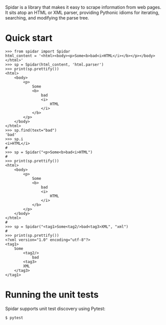 Spidar is a library that makes it easy to scrape information
from web pages. It sits atop an HTML or XML parser, providing Pythonic
idioms for iterating, searching, and modifying the parse tree.

# Quick start

```
>>> from spidar import Spidar
html_content = '<html><body><p>Some<b>bad<i>HTML</i></b></p></body></html>'
>>> sp = Spidar(html_content, 'html.parser')
>>> print(sp.prettify())
<html>
    <body>
        <p>
            Some
            <b>
                bad
                <i>
                    HTML
                </i>
            </b>
        </p>
    </body>
</html>
>>> sp.find(text="bad")
'bad'
>>> sp.i
<i>HTML</i>
#
>>> sp = Spidar("<p>Some<b>bad<i>HTML")
#
>>> print(sp.prettify())
<html>
    <body>
        <p>
            Some
            <b>
                bad
                <i>
                    HTML
                </i>
            </b>
        </p>
    </body>
</html>
#
>>> sp = Spidar("<tag1>Some<tag2/>bad<tag3>XML", "xml")
#
>>> print(sp.prettify())
<?xml version="1.0" encoding="utf-8"?>
<tag1>
    Some
        <tag2/>
            bad
        <tag3>
        XML
    </tag3>
</tag1>
```


# Running the unit tests

Spidar supports unit test discovery using Pytest:

```
$ pytest
```

